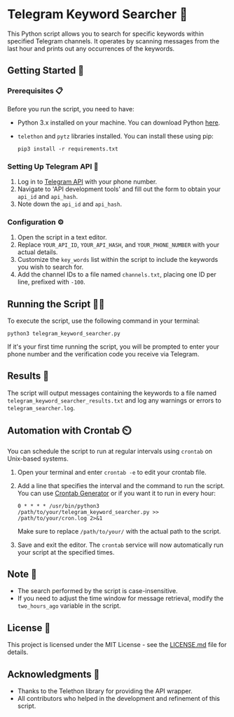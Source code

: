 
# Telegram Keyword Searcher 🤖

This Python script allows you to search for specific keywords within specified Telegram channels. It operates by scanning messages from the last hour and prints out any occurrences of the keywords.

## Getting Started 🚀

### Prerequisites 📋

Before you run the script, you need to have:

- Python 3.x installed on your machine. You can download Python [here](https://www.python.org/downloads/).
- `telethon` and `pytz` libraries installed. You can install these using pip:

  ```shell
  pip3 install -r requirements.txt
  ```

### Setting Up Telegram API 🔑

1. Log in to [Telegram API](https://my.telegram.org) with your phone number.
2. Navigate to 'API development tools' and fill out the form to obtain your `api_id` and `api_hash`.
3. Note down the `api_id` and `api_hash`.

### Configuration ⚙️

1. Open the script in a text editor.
2. Replace `YOUR_API_ID`, `YOUR_API_HASH`, and `YOUR_PHONE_NUMBER` with your actual details.
3. Customize the `key_words` list within the script to include the keywords you wish to search for.
4. Add the channel IDs to a file named `channels.txt`, placing one ID per line, prefixed with `-100`.

## Running the Script 🏃‍♂️

To execute the script, use the following command in your terminal:

```shell
python3 telegram_keyword_searcher.py
```

If it's your first time running the script, you will be prompted to enter your phone number and the verification code you receive via Telegram.

## Results 📄

The script will output messages containing the keywords to a file named `telegram_keyword_searcher_results.txt` and log any warnings or errors to `telegram_searcher.log`.

## Automation with Crontab ⏲️

You can schedule the script to run at regular intervals using `crontab` on Unix-based systems.

1. Open your terminal and enter `crontab -e` to edit your crontab file.
2. Add a line that specifies the interval and the command to run the script. You can use [Crontab Generator](https://crontab-generator.org) or if you want it to run in every hour:

   ```shell
   0 * * * * /usr/bin/python3 /path/to/your/telegram_keyword_searcher.py >> /path/to/your/cron.log 2>&1
   ```

   Make sure to replace `/path/to/your/` with the actual path to the script.

3. Save and exit the editor. The `crontab` service will now automatically run your script at the specified times.

## Note 📝

- The search performed by the script is case-insensitive.
- If you need to adjust the time window for message retrieval, modify the `two_hours_ago` variable in the script.

## License 📜

This project is licensed under the MIT License - see the [LICENSE.md](LICENSE.md) file for details.

## Acknowledgments 👏

- Thanks to the Telethon library for providing the API wrapper.
- All contributors who helped in the development and refinement of this script.

